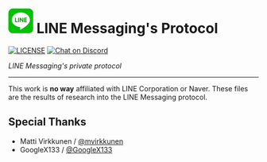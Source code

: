 # ![logo](/assets/LINE-sm.png) LINE Messaging's Protocol
 [![LICENSE](https://img.shields.io/badge/license-GPL%203.0-blue.svg "LICENSE")](https://github.com/fadhiilrachman/line-protocol/blob/master/LICENSE) [![Chat on Discord](https://img.shields.io/badge/chat-on%20discord-7289da.svg "Chat on Discord")](https://discord.gg/JAA2uk6)

*LINE Messaging's private protocol*

----

This work is **no way** affiliated with LINE Corporation or Naver. These files are the results of research into the LINE Messaging protocol.

## Special Thanks
- Matti Virkkunen / [@mvirkkunen](https://github.com/mvirkkunen)
- GoogleX133 / [@GoogleX133](https://github.com/GoogleX133/LINE-Source)
